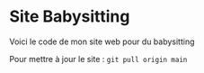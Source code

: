 # Site Babysitting

Voici le code de mon site web pour du babysitting

Pour mettre à jour le site : `git pull origin main`
